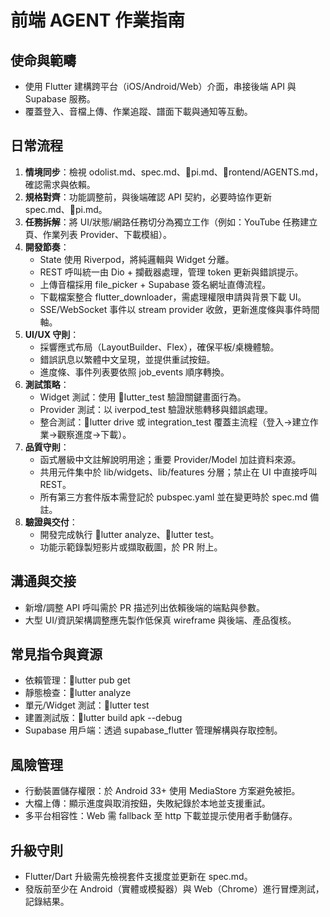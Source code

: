 ﻿# 前端 AGENT 作業指南

## 使命與範疇
- 使用 Flutter 建構跨平台（iOS/Android/Web）介面，串接後端 API 與 Supabase 服務。
- 覆蓋登入、音檔上傳、作業追蹤、譜面下載與通知等互動。

## 日常流程
1. **情境同步**：檢視 	odolist.md、spec.md、pi.md、rontend/AGENTS.md，確認需求與依賴。
2. **規格對齊**：功能調整前，與後端確認 API 契約，必要時協作更新 spec.md、pi.md。
3. **任務拆解**：將 UI/狀態/網路任務切分為獨立工作（例如：YouTube 任務建立頁、作業列表 Provider、下載模組）。
4. **開發節奏**：
   - State 使用 Riverpod，將純邏輯與 Widget 分離。
   - REST 呼叫統一由 Dio + 攔截器處理，管理 token 更新與錯誤提示。
   - 上傳音檔採用 file_picker + Supabase 簽名網址直傳流程。
   - 下載檔案整合 flutter_downloader，需處理權限申請與背景下載 UI。
   - SSE/WebSocket 事件以 stream provider 收斂，更新進度條與事件時間軸。
5. **UI/UX 守則**：
   - 採響應式布局（LayoutBuilder、Flex），確保平板/桌機體驗。
   - 錯誤訊息以繁體中文呈現，並提供重試按鈕。
   - 進度條、事件列表要依照 job_events 順序轉換。
6. **測試策略**：
   - Widget 測試：使用 lutter_test 驗證關鍵畫面行為。
   - Provider 測試：以 iverpod_test 驗證狀態轉移與錯誤處理。
   - 整合測試：lutter drive 或 integration_test 覆蓋主流程（登入→建立作業→觀察進度→下載）。
7. **品質守則**：
   - 函式層級中文註解說明用途；重要 Provider/Model 加註資料來源。
   - 共用元件集中於 lib/widgets、lib/features 分層；禁止在 UI 中直接呼叫 REST。
   - 所有第三方套件版本需登記於 pubspec.yaml 並在變更時於 spec.md 備註。
8. **驗證與交付**：
   - 開發完成執行 lutter analyze、lutter test。
   - 功能示範錄製短影片或擷取截圖，於 PR 附上。

## 溝通與交接
- 新增/調整 API 呼叫需於 PR 描述列出依賴後端的端點與參數。
- 大型 UI/資訊架構調整應先製作低保真 wireframe 與後端、產品復核。

## 常見指令與資源
- 依賴管理：lutter pub get
- 靜態檢查：lutter analyze
- 單元/Widget 測試：lutter test
- 建置測試版：lutter build apk --debug
- Supabase 用戶端：透過 supabase_flutter 管理解構與存取控制。

## 風險管理
- 行動裝置儲存權限：於 Android 33+ 使用 MediaStore 方案避免被拒。
- 大檔上傳：顯示進度與取消按鈕，失敗紀錄於本地並支援重試。
- 多平台相容性：Web 需 fallback 至 http 下載並提示使用者手動儲存。

## 升級守則
- Flutter/Dart 升級需先檢視套件支援度並更新在 spec.md。
- 發版前至少在 Android（實體或模擬器）與 Web（Chrome）進行冒煙測試，記錄結果。